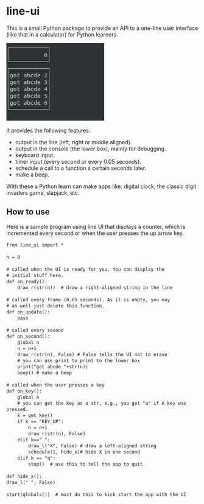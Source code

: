 # line-ui
This is a small Python package to provide an API to a one-line user interface (like that in a calculator) for Python learners.

![a sample line UI app](https://github.com/freemant2000/line-ui/raw/main/images/lineui.png)

It provides the following features:
* output in the line (left, right or middle aligned).
* output in the console (the lower box), mainly for debugging.
* keyboard input.
* timer input (every second or every 0.05 seconds).
* schedule a call to a function a certain seconds later.
* make a beep.

With these a Python learn can make apps like: digital clock, 
the classic digit invaders game, slapjack, etc.

## How to use
Here is a sample program using line UI that displays a counter, which
is incremented every second or when the user presses the up arrow key.

    from line_ui import *

    n = 0

    # called when the UI is ready for you. You can display the
    # initial stuff here.
    def on_ready():
        draw_r(str(n))  # draw a right-aligned string in the line

    # called every frame (0.05 seconds). As it is empty, you may
    # as well just delete this function.
    def on_update():
        pass

    # called every second
    def on_second():
        global n
        n = n+1
        draw_r(str(n), False) # False tells the UI not to erase
        # you can use print to print to the lower box
        print("got abcde "+str(n))
        beep() # make a beep

    # called when the user presses a key
    def on_key():
        global n
        # you can get the key as a str, e.g., you get "a" if A key was pressed.
        k = get_key()
        if k == "KEY_UP":
            n = n+1
            draw_r(str(n), False)
        elif k==" ":
            draw_l("X", False) # draw a left-aligned string
            schedule(1, hide_x)# hide X in one second
        elif k == "q":
            stop()  # use this to tell the app to quit

    def hide_x():
    draw_l(" ", False)

    start(globals())  # must do this to kick start the app with the UI

